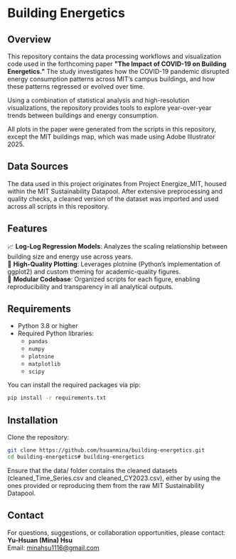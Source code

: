 # Building Energetics

## Overview
This repository contains the data processing workflows and visualization code used in the forthcoming paper **"The Impact of COVID-19 on Building Energetics."** The study investigates how the COVID-19 pandemic disrupted energy consumption patterns across MIT’s campus buildings, and how these patterns regressed or evolved over time.

Using a combination of statistical analysis and high-resolution visualizations, the repository provides tools to explore year-over-year trends between buildings and energy consumption.

All plots in the paper were generated from the scripts in this repository, except the MIT buildings map, which was made using Adobe Illustrator 2025.

## Data Sources
The data used in this project originates from Project Energize_MIT, housed within the MIT Sustainability Datapool. After extensive preprocessing and quality checks, a cleaned version of the dataset was imported and used across all scripts in this repository.

## Features
📈 **Log-Log Regression Models**: Analyzes the scaling relationship between building size and energy use across years.  
🎨 **High-Quality Plotting**: Leverages plotnine (Python’s implementation of ggplot2) and custom theming for academic-quality figures.  
📂 **Modular Codebase**: Organized scripts for each figure, enabling reproducibility and transparency in all analytical outputs.

## Requirements
- Python 3.8 or higher
- Required Python libraries:
  - `pandas`
  - `numpy`
  - `plotnine`
  - `matplotlib`
  - `scipy`

You can install the required packages via pip:
```bash
pip install -r requirements.txt
```

## Installation
Clone the repository:
```bash
git clone https://github.com/hsuanmina/building-energetics.git
cd building-energetics# building-energetics
```
Ensure that the data/ folder contains the cleaned datasets (cleaned_Time_Series.csv and cleaned_CY2023.csv), either by using the ones provided or reproducing them from the raw MIT Sustainability Datapool.

## Contact
For questions, suggestions, or collaboration opportunities, please contact:  
**Yu-Hsuan (Mina) Hsu**  
Email:
minahsu1116@gmail.com